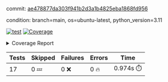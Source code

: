 commit: [ae478877da303f941b2d3a1b4825eba1868fd956](https://github.com/rcmdnk/conf-finder/tree/ae478877da303f941b2d3a1b4825eba1868fd956)

condition: branch=main, os=ubuntu-latest, python_version=3.11

[![test](https://github.com/rcmdnk/conf-finder/actions/workflows/test.yml/badge.svg)](https://github.com/rcmdnk/conf-finder/actions/runs/13512033685)
<a href="https://github.com/rcmdnk/conf-finder/blob/ae478877da303f941b2d3a1b4825eba1868fd956/README.md"><img alt="Coverage" src="https://img.shields.io/badge/Coverage-83%25-green.svg" /></a><details><summary>Coverage Report </summary><table><tr><th>File</th><th>Stmts</th><th>Miss</th><th>Cover</th><th>Missing</th></tr><tbody><tr><td colspan="5"><b>src/conf_finder</b></td></tr><tr><td>&nbsp; &nbsp;<a href="https://github.com/rcmdnk/conf-finder/blob/ae478877da303f941b2d3a1b4825eba1868fd956/src/conf_finder/conf_finder.py">conf_finder.py</a></td><td>169</td><td>29</td><td>83%</td><td><a href="https://github.com/rcmdnk/conf-finder/blob/ae478877da303f941b2d3a1b4825eba1868fd956/src/conf_finder/conf_finder.py#L8">8</a>, <a href="https://github.com/rcmdnk/conf-finder/blob/ae478877da303f941b2d3a1b4825eba1868fd956/src/conf_finder/conf_finder.py#L62-L63">62&ndash;63</a>, <a href="https://github.com/rcmdnk/conf-finder/blob/ae478877da303f941b2d3a1b4825eba1868fd956/src/conf_finder/conf_finder.py#L86-L90">86&ndash;90</a>, <a href="https://github.com/rcmdnk/conf-finder/blob/ae478877da303f941b2d3a1b4825eba1868fd956/src/conf_finder/conf_finder.py#L99-L100">99&ndash;100</a>, <a href="https://github.com/rcmdnk/conf-finder/blob/ae478877da303f941b2d3a1b4825eba1868fd956/src/conf_finder/conf_finder.py#L105-L106">105&ndash;106</a>, <a href="https://github.com/rcmdnk/conf-finder/blob/ae478877da303f941b2d3a1b4825eba1868fd956/src/conf_finder/conf_finder.py#L150">150</a>, <a href="https://github.com/rcmdnk/conf-finder/blob/ae478877da303f941b2d3a1b4825eba1868fd956/src/conf_finder/conf_finder.py#L169-L174">169&ndash;174</a>, <a href="https://github.com/rcmdnk/conf-finder/blob/ae478877da303f941b2d3a1b4825eba1868fd956/src/conf_finder/conf_finder.py#L195">195</a>, <a href="https://github.com/rcmdnk/conf-finder/blob/ae478877da303f941b2d3a1b4825eba1868fd956/src/conf_finder/conf_finder.py#L200">200</a>, <a href="https://github.com/rcmdnk/conf-finder/blob/ae478877da303f941b2d3a1b4825eba1868fd956/src/conf_finder/conf_finder.py#L228">228</a>, <a href="https://github.com/rcmdnk/conf-finder/blob/ae478877da303f941b2d3a1b4825eba1868fd956/src/conf_finder/conf_finder.py#L246">246</a>, <a href="https://github.com/rcmdnk/conf-finder/blob/ae478877da303f941b2d3a1b4825eba1868fd956/src/conf_finder/conf_finder.py#L289-L290">289&ndash;290</a>, <a href="https://github.com/rcmdnk/conf-finder/blob/ae478877da303f941b2d3a1b4825eba1868fd956/src/conf_finder/conf_finder.py#L320-L321">320&ndash;321</a>, <a href="https://github.com/rcmdnk/conf-finder/blob/ae478877da303f941b2d3a1b4825eba1868fd956/src/conf_finder/conf_finder.py#L325">325</a>, <a href="https://github.com/rcmdnk/conf-finder/blob/ae478877da303f941b2d3a1b4825eba1868fd956/src/conf_finder/conf_finder.py#L333">333</a></td></tr><tr><td><b>TOTAL</b></td><td><b>174</b></td><td><b>29</b></td><td><b>83%</b></td><td>&nbsp;</td></tr></tbody></table></details>

| Tests | Skipped | Failures | Errors | Time |
| ----- | ------- | -------- | -------- | ------------------ |
| 17 | 0 :zzz: | 0 :x: | 0 :fire: | 0.974s :stopwatch: |

